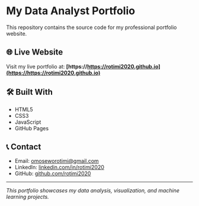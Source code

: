 # My Data Analyst Portfolio

This repository contains the source code for my professional portfolio website.

## 🌐 Live Website
Visit my live portfolio at: **[https://https://rotimi2020.github.io](https://https://rotimi2020.github.io)**

## 🛠️ Built With
- HTML5
- CSS3
- JavaScript
- GitHub Pages

## 📞 Contact
- Email: omoseworotimi@gmail.com
- LinkedIn: [linkedin.com/in/rotimi2020](https://linkedin.com/in/rotimi2020)
- GitHub: [github.com/rotimi2020](https://github.com/rotimi2020)

---

*This portfolio showcases my data analysis, visualization, and machine learning projects.*
